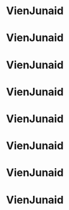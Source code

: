 # VienJunaid
# VienJunaid
# VienJunaid
# VienJunaid
# VienJunaid
# VienJunaid
# VienJunaid
# VienJunaid
